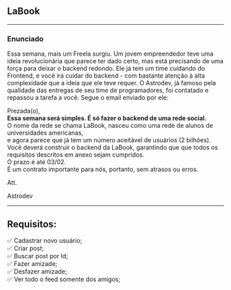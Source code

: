 ## LaBook
---

### Enunciado

Essa semana, mais um Freela surgiu. Um jovem empreendedor teve uma ideia revolucionária que parece ter dado certo, mas está precisando de uma força para deixar o backend redondo. Ele já tem um time cuidando do Frontend, e você irá cuidar do backend - com bastante atenção à alta complexidade que a ideia que ele teve requer. O Astrodev, já famoso pela qualidade das entregas de seu time de programadores, foi contatado e repassou a tarefa a você. Segue o email enviado por ele:

Prezada(o),</br>
    **Essa semana será simples. É só fazer o backend de uma rede social.**  </br>
	O nome da rede se chama LaBook, nasceu como uma rede de alunos de 
universidades americanas,</br> e agora parece que já tem um número aceitável 
de usuários (2 bilhões).</br>
	Você deverá construir o backend da LaBook, garantindo que 
que todos os requisitos descritos em anexo sejam cumpridos. </br>O
prazo é até 03/02.</br>
	É um contrato importante para nós, portanto, sem atrasos ou erros.</br>

Att.</br>

Astrodev</br>

---

## Requisitos:

✅  Cadastrar novo usuário;</br>
✅  Criar post;</br>
✅  Buscar post por Id;</br>
✅  Fazer amizade;</br>
✅  Desfazer amizade;</br>
✅  Ver todo o feed somente dos amigos;</br>